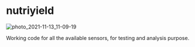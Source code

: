 # nutriyield
![photo_2021-11-13_11-09-19](https://user-images.githubusercontent.com/77603770/141607336-744c6859-a4b1-4de8-bead-69b525b128d0.jpg)


Working code for all the available sensors, for testing and analysis purpose.
